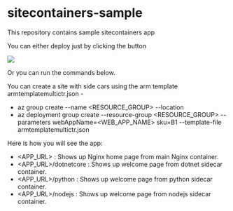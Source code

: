 # sitecontainers-sample
This repository contains sample sitecontainers app

You can either deploy just by clicking the button

<a href="https://portal.azure.com/#create/Microsoft.Template/uri/https%3A%2F%2Fraw.githubusercontent.com%2FAzure-Samples%2Fappservice-linux-sidecar%2Fmain%2Fnginx-sample%2Farmtemplatemultictr.json" target="_blank">
<img src="https://aka.ms/deploytoazurebutton"/>
</a>


Or you can run the commands below.

You can create a site with side cars using the arm template armtemplatemultictr.json -
 - az group create --name <RESOURCE_GROUP> --location <REGION>
 - az deployment group create --resource-group <RESOURCE_GROUP>  --parameters webAppName=<WEB_APP_NAME> sku=B1 --template-file armtemplatemultictr.json

Here is how you will see the app:
- <APP_URL> : Shows up Nginx home page from main Nginx container.
- <APP_URL>/dotnetcore : Shows up welcome page from dotnet sidecar container.
- <APP_URL>/python : Shows up welcome page from python sidecar container.
- <APP_URL>/nodejs : Shows up welcome page from nodejs sidecar container.

